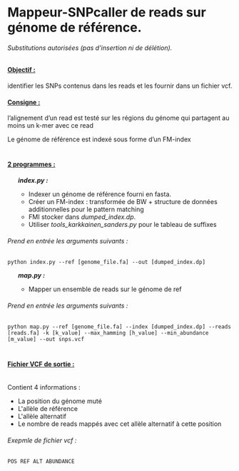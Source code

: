 <h1>Mappeur-SNPcaller de reads sur génome de référence. </h1>

<h6>Substitutions autorisées (pas d’insertion ni de délétion).</h6>

<h4><b><u>Objectif :</u></b></h4>
identifier les SNPs contenus dans les reads et les fournir dans un fichier vcf.

<h4><b><u> Consigne :</u></b></h4>
l’alignement d’un read est testé sur les régions du génome qui partagent
au moins un k-mer avec ce read

Le génome de référence est indexé sous forme d’un FM-index
#
<h4><b><u> 2 programmes :</u></b><br></h4>
    <ul><b><i>index.py :</b></i>
    <ul>
		<li>Indexer un génome de référence fourni en fasta.</li>
		<li>Créer un FM-index : transformée de BW + structure de données 
		additionnelles pour le pattern matching</li>
		<li>FMI stocker dans <i>dumped_index.dp</i>.</li>
		<li>Utiliser <i>tools_karkkainen_sanders.py</i> pour le tableau de suffixes</li></ul></ul>
<h6>Prend en entrée les arguments suivants : </h6>

    python index.py --ref [genome_file.fa] --out [dumped_index.dp]
<ul><b><i>map.py :</i></b>
	<ul><li>Mapper un ensemble de reads sur le génome de ref</li></ul></ul>

<h6>Prend en entrée les arguments suivants : </h6>
	
    python map.py --ref [genome_file.fa] --index [dumped_index.dp] --reads [reads.fa] -k [k_value] --max_hamming [h_value] --min_abundance [m_value] --out snps.vcf

#
<h4><b><u> Fichier VCF de sortie :</u></b></h4>
<br>Contient 4 informations : 
<ul>
<li>La position du génome muté</li>
<li>L'allèle de référence</li>
<li>L'allèle alternatif</li>
<li>Le nombre de reads mappés avec cet allèle alternatif à cette position</li></ul>
<h6>Exepmle de fichier vcf :</h6>

    POS REF ALT ABUNDANCE 
    